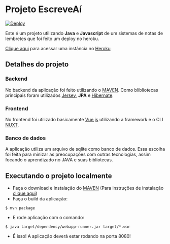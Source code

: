 # Projeto EscreveAí 

[![Deploy](https://www.herokucdn.com/deploy/button.svg)](https://heroku.com/deploy?template=https://github.com/Sancho41/java-notes)

Este é um projeto utilizando **Java** e **Javascript** de um sistemas de notas de lembretes que foi feito um deploy no heroku.

[Clique aqui](https://java-notes-sancho.herokuapp.com/) para acessar uma instância no [Heroku](https://heroku.com/)

## Detalhes do projeto
### Backend
No backend da aplicação foi feito utilizando o [MAVEN](https://maven.apache.org/). Como blibliotecas principais foram utilizados [Jersey](https://eclipse-ee4j.github.io/jersey/), **JPA** e [Hibernate](https://hibernate.org/).

### Frontend
No frontend foi utilizado basicamente [Vue.js](https://vuejs.org/) utilizando a framework e o CLI [NUXT](https://nuxtjs.org/).

### Banco de dados
A aplicação utiliza um arquivo de sqlite como banco de dados. Essa escolha foi feita para minizar as preocupações com outras tecnologias, assim focando o aprendizado no JAVA e suas bibliotecas.

## Executando o projeto localmente

- Faça o download e instalação do [MAVEN](https://maven.apache.org/) (Para instruções de instalação [clique aqui](https://maven.apache.org/install.html))
- Faça o build da aplicação: 
```shell
$ mvn package
```
- E rode aplicação com o comando:
```
$ java target/dependency/webapp-runner.jar target/*.war
```
- É isso! A aplicação deverá estar rodando na porta 8080!
